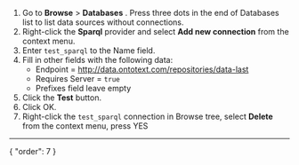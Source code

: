1. Go to **Browse** > **Databases** . Press three dots in the end of Databases list to list data sources without
   connections.
2. Right-click the **Sparql** provider and select **Add new connection** from the context menu.
3. Enter `test_sparql` to the Name field.
4. Fill in other fields with the following data:
    - Endpoint = http://data.ontotext.com/repositories/data-last
    - Requires Server = `true`
    - Prefixes field leave empty
5. Click the **Test** button.
6. Click OK.
7. Right-click the `test_sparql` connection in Browse tree, select **Delete** from the context menu, press YES

---
{
"order": 7
}

